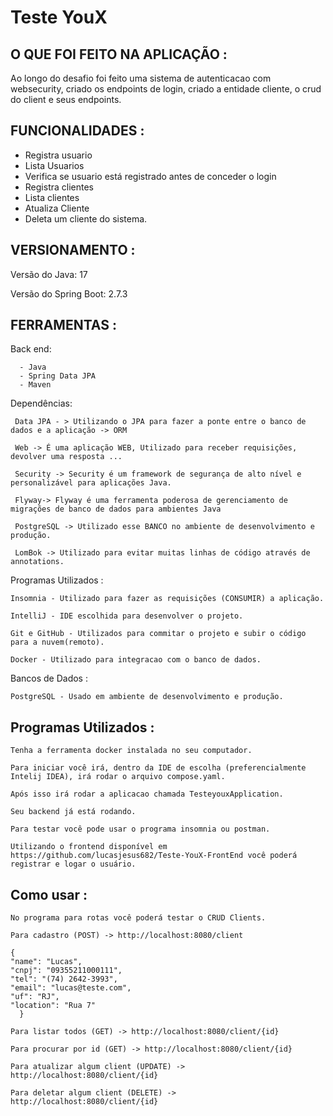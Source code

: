 # Teste YouX

## O QUE FOI FEITO NA APLICAÇÃO :

Ao longo do desafio foi feito uma sistema de autenticacao com websecurity, criado os endpoints de login, criado a entidade cliente, o crud do client e seus endpoints.
## FUNCIONALIDADES :

- Registra usuario
- Lista Usuarios
- Verifica se usuario está registrado antes de conceder o login
- Registra clientes
- Lista clientes
- Atualiza Cliente
- Deleta um cliente do sistema.

## VERSIONAMENTO :

Versão do Java: 17

Versão do Spring Boot: 2.7.3

## FERRAMENTAS :

Back end:

      - Java
      - Spring Data JPA
      - Maven

Dependências:

     Data JPA - > Utilizando o JPA para fazer a ponte entre o banco de dados e a aplicação -> ORM

     Web -> É uma aplicação WEB, Utilizado para receber requisições, devolver uma resposta ...

     Security -> Security é um framework de segurança de alto nível e personalizável para aplicações Java.

     Flyway-> Flyway é uma ferramenta poderosa de gerenciamento de migrações de banco de dados para ambientes Java

     PostgreSQL -> Utilizado esse BANCO no ambiente de desenvolvimento e produção.

     LomBok -> Utilizado para evitar muitas linhas de código através de annotations.

Programas Utilizados :

    Insomnia - Utilizado para fazer as requisições (CONSUMIR) a aplicação.
    
    IntelliJ - IDE escolhida para desenvolver o projeto.
    
    Git e GitHub - Utilizados para commitar o projeto e subir o código para a nuvem(remoto).

    Docker - Utilizado para integracao com o banco de dados.

Bancos de Dados :

    PostgreSQL - Usado em ambiente de desenvolvimento e produção.

## Programas Utilizados :

    Tenha a ferramenta docker instalada no seu computador.
    
    Para iniciar você irá, dentro da IDE de escolha (preferencialmente Intelij IDEA), irá rodar o arquivo compose.yaml.
    
    Após isso irá rodar a aplicacao chamada TesteyouxApplication.

    Seu backend já está rodando.

    Para testar você pode usar o programa insomnia ou postman.

    Utilizando o frontend disponível em https://github.com/lucasjesus682/Teste-YouX-FrontEnd você poderá registrar e logar o usuário.

    
## Como usar :
    No programa para rotas você poderá testar o CRUD Clients.

    Para cadastro (POST) -> http://localhost:8080/client

    {
	"name": "Lucas",
	"cnpj": "09355211000111",
	"tel": "(74) 2642-3993",
	"email": "lucas@teste.com",
	"uf": "RJ",
	"location": "Rua 7"
      }

    Para listar todos (GET) -> http://localhost:8080/client/{id}

    Para procurar por id (GET) -> http://localhost:8080/client/{id}

    Para atualizar algum client (UPDATE) -> http://localhost:8080/client/{id}

    Para deletar algum client (DELETE) -> http://localhost:8080/client/{id}

      

      

